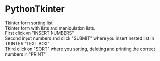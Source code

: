# PythonTkinter
Tkinter form sorting list</br>
Tkinter form with lists and manipulation lists.</br>
First click on "INSERT NUMBERS"</br>
Second input numbers and click "SUBMIT" where you insert nested list in TKINTER "TEXT BOX"</br>
Third click on "SORT" where you sorting, deleting and printing the correct numbers in "PRINT"
